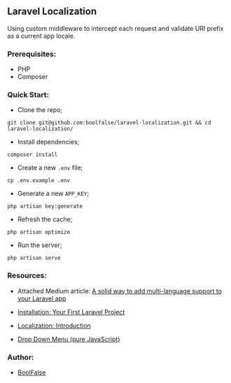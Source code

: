 
## Laravel Localization

Using custom middleware to intercept each request and validate URI prefix as a current app locale.


### Prerequisites:

- PHP
- Composer


### Quick Start:

- Clone the repo;
```shell
git clone git@github.com:boolfalse/laravel-localization.git && cd laravel-localization/
```

- Install dependencies;
```shell
composer install
```

- Create a new `.env` file;
```shell
cp .env.example .env
```

- Generate a new `APP_KEY`;
```shell
php artisan key:generate
```

- Refresh the cache;
```shell
php artisan optimize
```

- Run the server;
```shell
php artisan serve
```


### Resources:

- Attached Medium article: [A solid way to add multi-language support to your Laravel app](https://medium.com/@boolfalse/a-solid-way-to-add-multi-language-support-to-your-laravel-app-3c34d7e44600)


- [Installation: Your First Laravel Project](https://laravel.com/docs/10.x/installation#your-first-laravel-project)
- [Localization: Introduction](https://laravel.com/docs/10.x/localization#introduction)
- [Drop Down Menu (pure JavaScript)](https://codepen.io/dg1234uk/pen/wGyPRP)


### Author:

- [BoolFalse](https://boolfalse.com/)

